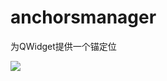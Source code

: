# anchorsmanager
为QWidget提供一个锚定位  

![](https://github.com/lowbees/anchorsmanager/blob/master/%E8%BF%90%E8%A1%8C%E5%9B%BE.gif)